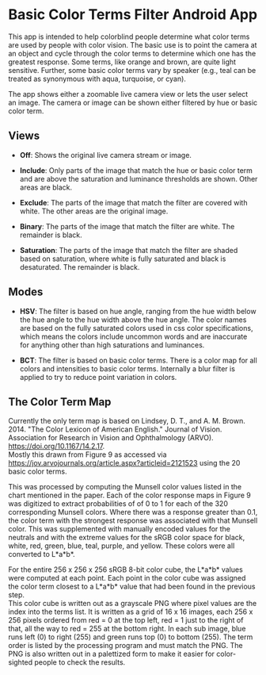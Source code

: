 Basic Color Terms Filter Android App
====================================

This app is intended to help colorblind people determine what color terms are 
used by people with color vision.  The basic use is to point the camera at an
object and cycle through the color terms to determine which one has the
greatest response.  Some terms, like orange and brown, are quite light
sensitive.  Further, some basic color terms vary by speaker (e.g., teal can be
treated as synonymous with aqua, turquoise, or cyan).

The app shows either a zoomable live camera view or lets the user select an
image.  The camera or image can be shown either filtered by hue or basic color
term.

Views
-----

- **Off**: Shows the original live camera stream or image.

- **Include**: Only parts of the image that match the hue or basic color term
  and are above the saturation and luminance thresholds are shown.  Other areas
  are black.

- **Exclude**: The parts of the image that match the filter are covered with
  white.  The other areas are the original image.

- **Binary**: The parts of the image that match the filter are white.  The
  remainder is black.

- **Saturation**: The parts of the image that match the filter are shaded based
  on saturation, where white is fully saturated and black is desaturated.  The
  remainder is black.

Modes
-----

- **HSV**: The filter is based on hue angle, ranging from the hue width below
  the hue angle to the hue width above the hue angle.  The color names are
  based on the fully saturated colors used in css color specifications, which
  means the colors include uncommon words and are inaccurate for anything other
  than high saturations and luminances.

- **BCT**: The filter is based on basic color terms.  There is a color map for
  all colors and intensities to basic color terms.  Internally a blur filter is
  applied to try to reduce point variation in colors.


The Color Term Map
------------------

Currently the only term map is based on Lindsey, D. T., and A. M. Brown. 2014.
"The Color Lexicon of American English." Journal of Vision. Association for 
Research in Vision and Ophthalmology (ARVO). https://doi.org/10.1167/14.2.17.  
Mostly this drawn from Figure 9 as accessed via
https://jov.arvojournals.org/article.aspx?articleid=2121523 using the 20 basic 
color terms.

This was processed by computing the Munsell color values listed in the chart
mentioned in the paper.  Each of the color response maps in Figure 9 was
digitized to extract probabilities of of 0 to 1 for each of the 320
corresponding Munsell colors.  Where there was a response greater than 0.1, the
color term with the strongest response was associated with that Munsell color.
This was supplemented with manually encoded values for the neutrals and with
the extreme values for the sRGB color space for black, white, red, green, blue,
teal, purple, and yellow.  These colors were all converted to L\*a\*b\*.

For the entire 256 x 256 x 256 sRGB 8-bit color cube, the L\*a\*b\* values were
computed at each point.  Each point in the color cube was assigned the color 
term closest to a L\*a\*b\* value that had been found in the previous step.  
This color cube is written out as a grayscale PNG where pixel values are the 
index into the terms list.  It is written as a grid of 16 x 16 images, each
256 x 256 pixels ordered from red = 0 at the top left, red = 1 just to the 
right of that, all the way to red = 255 at the bottom right.  In each sub
image, blue runs left (0) to right (255) and green runs top (0) to bottom 
(255).  The term order is listed by the processing program and must match the
PNG.  The PNG is also written out in a palettized form to make it easier for
color-sighted people to check the results.

